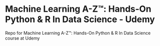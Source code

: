 # Machine Learning A-Z™: Hands-On Python & R In Data Science - Udemy

Repo for Machine Learning A-Z™: Hands-On Python & R In Data Science course at Udemy

